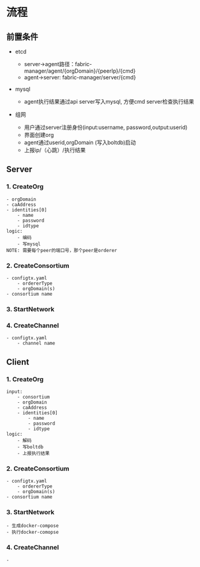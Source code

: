 # 流程

## 前置条件
- etcd
    - server->agent路径：fabric-manager/agent/{orgDomain}/{peerIp}/{cmd}
    - agent->server: fabric-manager/server/{cmd}
- mysql
    - agent执行结果通过api server写入mysql, 方便cmd server检查执行结果

- 组网
    - 用户通过server注册身份(input:username, password,output:userid)
    - 界面创建org
    - agent通过userid,orgDomain (写入boltdb)启动
    - 上报ip/（心跳）/执行结果

## Server
### 1. CreateOrg
    - orgDomain
    - caAddress
    - identities[0]
        - name
        - password
        - idtype
    logic:
        - 编码
        - 写mysql
    NOTE: 需要每个peer的端口号，那个peer是orderer

    
### 2. CreateConsortium
    - configtx.yaml
        - ordererType
        - orgDomain(s)
    - consortium name

### 3. StartNetwork

        
### 4. CreateChannel
    - configtx.yaml
        - channel name

## Client
### 1. CreateOrg
    input:
        - consortium
        - orgDomain
        - caAddress
        - identities[0]
            - name
            - password
            - idtype
    logic:
        - 解码
        - 写boltdb
        - 上报执行结果

### 2. CreateConsortium
    - configtx.yaml
        - ordererType
        - orgDomain(s)
    - consortium name

### 3. StartNetwork
    - 生成docker-compose
    - 执行docker-comopse

### 4. CreateChannel
    - 
